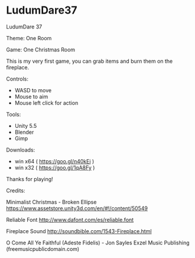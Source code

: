 # LudumDare37
LudumDare 37

Theme: One Room

Game: One Christmas Room 

This is my very first game, you can grab items and burn them on the fireplace. 

Controls: 
- WASD to move 
- Mouse to aim 
- Mouse left click for action 

Tools: 
- Unity 5.5 
- Blender 
- Gimp 

Downloads: 
- win x64 ( https://goo.gl/n40kEi ) 
- win x32 ( https://goo.gl/1qA8Fy ) 



Thanks for playing! 

Credits:

Minimalist Christmas - Broken Ellipse 
https://www.assetstore.unity3d.com/en/#!/content/50549 

Reliable Font 
http://www.dafont.com/es/reliable.font 

Fireplace Sound 
http://soundbible.com/1543-Fireplace.html 

O Come All Ye Faithful (Adeste Fidelis) - Jon Sayles 
Exzel Music Publishing (freemusicpublicdomain.com)
